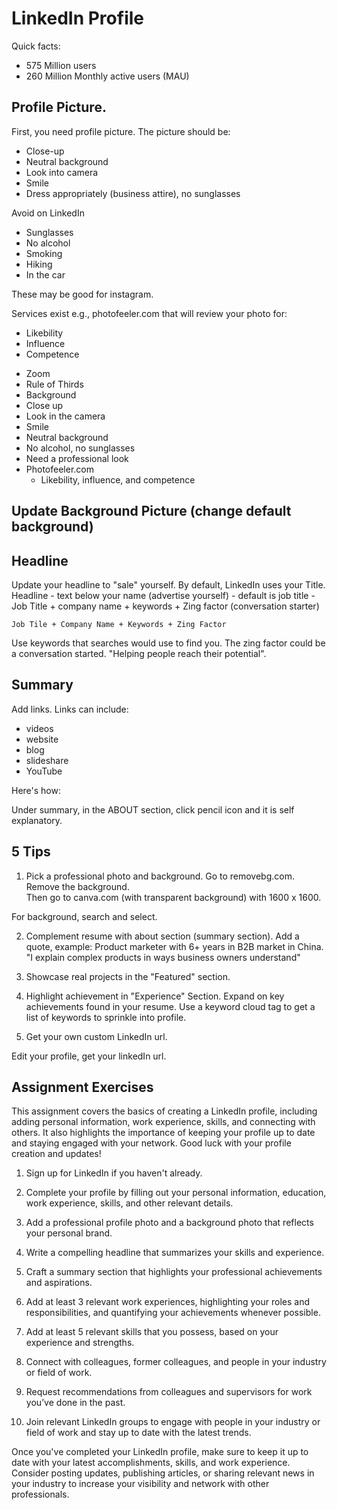 # LinkedIn Profile

Quick facts:

* 575 Million users
* 260 Million Monthly active users (MAU)



## Profile Picture.

First, you need profile picture.  The picture should be:

* Close-up
* Neutral background
* Look into camera
* Smile
* Dress appropriately (business attire), no sunglasses

Avoid on LinkedIn
* Sunglasses
* No alcohol
* Smoking
* Hiking
* In the car

These may be good for instagram.

Services exist e.g., photofeeler.com  that will review your photo for:

* Likebility 
* Influence
* Competence

- Zoom
- Rule of Thirds
- Background
- Close up
- Look in the camera
- Smile
- Neutral background
- No alcohol, no sunglasses
- Need a professional look
- Photofeeler.com
	- Likebility, influence, and competence


## Update Background Picture (change default background)




## Headline

Update your headline to "sale" yourself.  By default, LinkedIn uses your Title. 
Headline - text below your name (advertise yourself)
	- default is job title
	- Job Title + company name + keywords + Zing factor (conversation starter)

 

```
Job Tile + Company Name + Keywords + Zing Factor
```

Use keywords that searches would use to find you.  The zing factor could be a conversation started.  "Helping people reach their potential".



## Summary

Add links.  Links can include:

* videos
* website
* blog
* slideshare
* YouTube

 
Here's how:

Under summary, in the ABOUT section, click pencil icon and it is self explanatory.  



## 5 Tips

1. Pick a professional photo and background.  Go to removebg.com.  Remove the background.  
Then go to canva.com (with transparent background) with 1600 x 1600.  

For background, search and select.  




2. Complement resume with about section (summary section).   Add a quote, example:
Product marketer with 6+ years in B2B market in China.  
"I explain complex products in ways business owners understand"



3. Showcase real projects in the "Featured" section.  




4. Highlight achievement in "Experience" Section.  Expand on key achievements found in your resume.  Use a keyword cloud tag to get a list of keywords to sprinkle into profile. 




5. Get your own custom LinkedIn url.

Edit your profile, get your linkedIn url.  



<!-- https://www.youtube.com/watch?v=zd4ALKv8Das -->


## Assignment Exercises



This assignment covers the basics of creating a LinkedIn profile, including adding personal information, work experience, skills, and connecting with others. It also highlights the importance of keeping your profile up to date and staying engaged with your network. Good luck with your profile creation and updates!


1. Sign up for LinkedIn if you haven't already.

2. Complete your profile by filling out your personal information, education, work experience, skills, and other relevant details.

3. Add a professional profile photo and a background photo that reflects your personal brand.


4. Write a compelling headline that summarizes your skills and experience.

5. Craft a summary section that highlights your professional achievements and aspirations.


6. Add at least 3 relevant work experiences, highlighting your roles and responsibilities, and quantifying your achievements whenever possible.


7. Add at least 5 relevant skills that you possess, based on your experience and strengths.

8. Connect with colleagues, former colleagues, and people in your industry or field of work.


9. Request recommendations from colleagues and supervisors for work you’ve done in the past.


10. Join relevant LinkedIn groups to engage with people in your industry or field of work and stay up to date with the latest trends.


Once you've completed your LinkedIn profile, make sure to keep it up to date with your latest accomplishments, skills, and work experience. Consider posting updates, publishing articles, or sharing relevant news in your industry to increase your visibility and network with other professionals.






